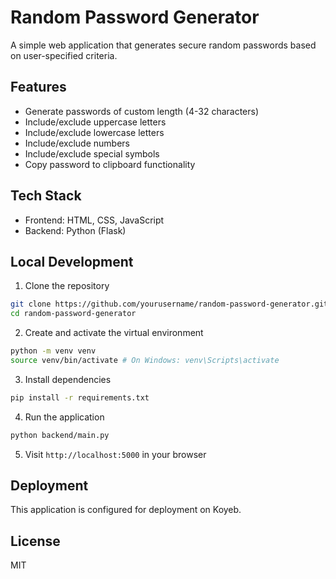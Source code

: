 # Random Password Generator

A simple web application that generates secure random passwords based on user-specified criteria.

## Features

- Generate passwords of custom length (4-32 characters)
- Include/exclude uppercase letters
- Include/exclude lowercase letters
- Include/exclude numbers
- Include/exclude special symbols
- Copy password to clipboard functionality

## Tech Stack

- Frontend: HTML, CSS, JavaScript
- Backend: Python (Flask)

## Local Development

1. Clone the repository

```bash
git clone https://github.com/yourusername/random-password-generator.git
cd random-password-generator
```

2. Create and activate the virtual environment

```bash
python -m venv venv
source venv/bin/activate # On Windows: venv\Scripts\activate
```

3. Install dependencies

```bash
pip install -r requirements.txt
```

4. Run the application

```bash
python backend/main.py
```

5. Visit `http://localhost:5000` in your browser

## Deployment

This application is configured for deployment on Koyeb.

## License

MIT
